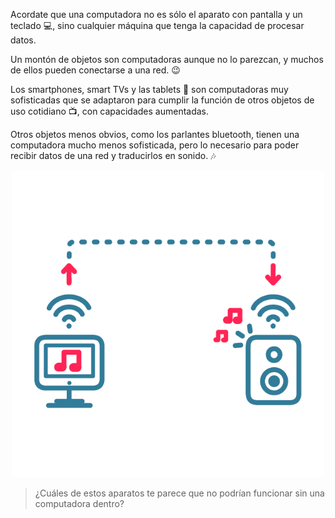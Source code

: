 Acordate que una computadora no es sólo el aparato con pantalla y un teclado :computer:, sino cualquier máquina que tenga la capacidad de procesar datos. 

Un montón de objetos son computadoras aunque no lo parezcan, y muchos de ellos pueden conectarse a una red. :wink:

Los smartphones, smart TVs y las tablets :iphone: son computadoras muy sofisticadas que se adaptaron para cumplir la función de otros objetos de uso cotidiano :tv:, con capacidades aumentadas. 

Otros objetos menos obvios, como los parlantes bluetooth, tienen una computadora mucho menos sofisticada, pero lo necesario para poder recibir datos de una red y traducirlos en sonido. :notes:

<center>
<img src="https://raw.githubusercontent.com/MumukiProject/mumuki-guia-text-redes-e-internet/master/images/ej3-01_1524148241286.png" alt="ej3-01_1524148241286.png" width="500px" height="auto"></center>

> ¿Cuáles de estos aparatos te parece que no podrían funcionar sin una computadora dentro?

